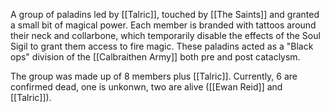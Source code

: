 A group of paladins led by [[Talric]], touched by [[The Saints]] and granted a small bit of magical power. Each member is branded with tattoos around their neck and collarbone, which temporarily disable the effects of the Soul Sigil to grant them access to fire magic. These paladins acted as a "Black ops" division of the [[Calbraithen Army]] both pre and post cataclysm.

The group was made up of 8 members plus [[Talric]]. Currently, 6 are confirmed dead, one is unkonwn, two are alive ([[Ewan Reid]] and [[Talric]]).
